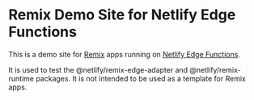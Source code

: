 # Remix Demo Site for Netlify Edge Functions

This is a demo site for [Remix](https://remix.run) apps running on
[Netlify Edge Functions](https://docs.netlify.com/functions/overview/).

It is used to test the @netlify/remix-edge-adapter and @netlify/remix-runtime packages. It is not intended to be used as
a template for Remix apps.
